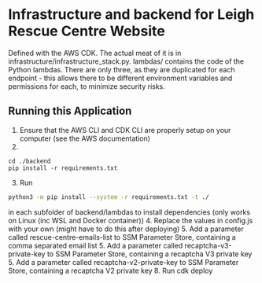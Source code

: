 
# Infrastructure and backend for Leigh Rescue Centre Website
Defined with the AWS CDK. The actual meat of it is in infrastructure/infrastructure_stack.py.
lambdas/ contains the code of the Python lambdas. There are only three, as they are duplicated for each 
endpoint - this allows there to be different environment variables and permissions for each, to minimize 
security risks.  

## Running this Application
1. Ensure that the AWS CLI and CDK CLI are properly setup on your computer (see the AWS documentation)
2. 
```
cd ./backend 
pip install -r requirements.txt
```
3. Run 
```bash
python3 -m pip install --system -r requirements.txt -t ./
```
in each subfolder of backend/lambdas to install dependencies (only works on Linux (inc WSL and Docker container))
4. Replace the values in config.js with your own (might have to do this after deploying)
5. Add a parameter called rescue-centre-emails-list to SSM Parameter Store, containing a comma separated email list
5. Add a parameter called recaptcha-v3-private-key to SSM Parameter Store, containing a recaptcha V3 private key
5. Add a parameter called recaptcha-v2-private-key to SSM Parameter Store, containing a recaptcha V2 private key
8. Run cdk deploy